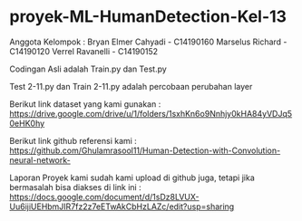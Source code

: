 # proyek-ML-HumanDetection-Kel-13
Anggota Kelompok :
Bryan Elmer Cahyadi - C14190160
Marselus Richard - C14190120
Verrel Ravanelli - C14190152

Codingan Asli adalah Train.py dan Test.py

Test 2-11.py dan Train 2-11.py adalah percobaan perubahan layer

Berikut link dataset yang kami gunakan : https://drive.google.com/drive/u/1/folders/1sxhKn6o9Nnhjy0kHA84yVDJq50eHK0hy

Berikut link github referensi kami : https://github.com/Ghulamrasool11/Human-Detection-with-Convolution-neural-network-

Laporan Proyek kami sudah kami upload di github juga, tetapi jika bermasalah bisa diakses di link ini : https://docs.google.com/document/d/1sDz8LVUX-Uu6ijiUEHbmJIR7fz2z7eETwAkCbHzLAZc/edit?usp=sharing
